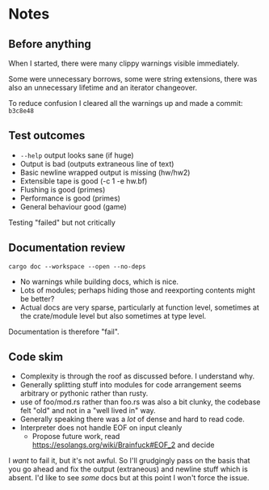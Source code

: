 # Notes

## Before anything

When I started, there were many clippy warnings visible immediately.

Some were unnecessary borrows, some were string extensions, there was
also an unnecessary lifetime and an iterator changeover.

To reduce confusion I cleared all the warnings up and made a commit: `b3c8e48`

## Test outcomes

- `--help` output looks sane (if huge)
- Output is bad (outputs extraneous line of text)
- Basic newline wrapped output is missing (hw/hw2)
- Extensible tape is good (-c 1 -e hw.bf)
- Flushing is good (primes)
- Performance is good (primes)
- General behaviour good (game)

Testing "failed" but not critically

## Documentation review

`cargo doc --workspace --open --no-deps`

- No warnings while building docs, which is nice.
- Lots of modules; perhaps hiding those and reexporting contents might be better?
- Actual docs are very sparse, particularly at function level, sometimes at the
  crate/module level but also sometimes at type level.

Documentation is therefore "fail".

## Code skim

- Complexity is through the roof as discussed before. I understand why.
- Generally splitting stuff into modules for code arrangement seems arbitrary or pythonic
  rather than rusty.
- use of foo/mod.rs rather than foo.rs was also a bit clunky, the codebase felt "old"
  and not in a "well lived in" way.
- Generally speaking there was a _lot_ of dense and hard to read code.
- Interpreter does not handle EOF on input cleanly
  - Propose future work, read <https://esolangs.org/wiki/Brainfuck#EOF_2> and decide

I _want_ to fail it, but it's not awful. So I'll grudgingly pass on the basis that you
go ahead and fix the output (extraneous) and newline stuff which is absent.
I'd like to see _some_ docs but at this point I won't force the issue.

